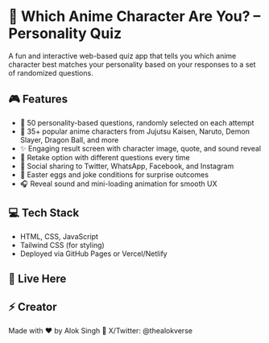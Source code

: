 # 🌸 Which Anime Character Are You? – Personality Quiz

A fun and interactive web-based quiz app that tells you which anime character best matches your personality based on your responses to a set of randomized questions.

## 🎮 Features

- 🧠 50 personality-based questions, randomly selected on each attempt
- 🧍 35+ popular anime characters from Jujutsu Kaisen, Naruto, Demon Slayer, Dragon Ball, and more
- ✨ Engaging result screen with character image, quote, and sound reveal
- 🔁 Retake option with different questions every time
- 💬 Social sharing to Twitter, WhatsApp, Facebook, and Instagram
- 🐣 Easter eggs and joke conditions for surprise outcomes
- 🎧 Reveal sound and mini-loading animation for smooth UX

## 💻 Tech Stack

- HTML, CSS, JavaScript
- Tailwind CSS (for styling)
- Deployed via GitHub Pages or Vercel/Netlify

## 👀 Live Here


## ⚡ Creator
Made with ❤️ by Alok Singh
🔗 X/Twitter: @thealokverse
